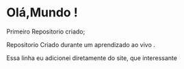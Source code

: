 # Olá,Mundo !
 Primeiro Repositorio criado;

Repositorio Criado durante um aprendizado ao vivo .

Essa linha eu adicionei diretamente do site, que interessante
